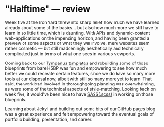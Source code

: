 # "Halftime" — review
Week five at the Iron Yard threw into sharp relief how much we have learned already about some of the basics... but also how much more we still have to learn in so little time, which is daunting. With APIs and dynamic-content web-applications on the impending horizon, and having been granted a preview of some aspects of what they will involve, mere websites seem rather cosmetic — but still maddeningly aesthetically and technically complicated just in terms of what one sees in various viewports.

Coming back to our [Tympanus templates](http://tympanus.net/codrops/category/blueprints/) and rebuilding some of those blueprints from bare H5BP was fun and empowering to see how much better we could recreate certain features, since we do have so many more tools at our disposal now, albeit with still so many more yet to learn. That said, the workload involved in thoroughgoing planning was overwhelming, as were some of the technical aspects of style-matching. Looking back on week five, it would've been nice to have [SASS(.scss)](http://sass-lang.com/documentation/file.SASS_REFERENCE.html) in working on those blueprints.

Learning about Jekyll and building out some bits of our GitHub pages blog was a great experience and felt empowering toward the eventual goals of portfolio building, presentation, and career.

